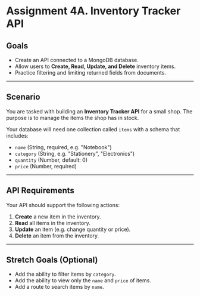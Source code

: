 # Assignment 4A. Inventory Tracker API

## Goals
- Create an API connected to a MongoDB database.  
- Allow users to **Create, Read, Update, and Delete** inventory items.  
- Practice filtering and limiting returned fields from documents.  

---

## Scenario
You are tasked with building an **Inventory Tracker API** for a small shop. The purpose is to manage the items the shop has in stock.

Your database will need one collection called `items` with a schema that includes:
- `name` (String, required, e.g. "Notebook")  
- `category` (String, e.g. "Stationery", "Electronics")  
- `quantity` (Number, default: 0)  
- `price` (Number, required)  

---

## API Requirements
Your API should support the following actions:

1. **Create** a new item in the inventory.  
2. **Read** all items in the inventory.  
3. **Update** an item (e.g. change quantity or price).  
4. **Delete** an item from the inventory.  

---

## Stretch Goals (Optional)
- Add the ability to filter items by `category`.  
- Add the ability to view only the `name` and `price` of items.  
- Add a route to search items by `name`.  
